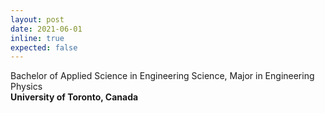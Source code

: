 ```yaml
---
layout: post
date: 2021-06-01
inline: true
expected: false
---
```


Bachelor of Applied Science in Engineering Science, Major in Engineering Physics  
<b>University of Toronto, Canada</b>
